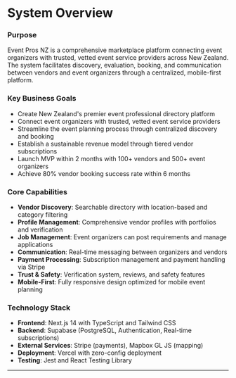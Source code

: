 # System Overview

### Purpose

Event Pros NZ is a comprehensive marketplace platform connecting event organizers with trusted, vetted event service providers across New Zealand. The system facilitates discovery, evaluation, booking, and communication between vendors and event organizers through a centralized, mobile-first platform.

### Key Business Goals

- Create New Zealand's premier event professional directory platform
- Connect event organizers with trusted, vetted event service providers
- Streamline the event planning process through centralized discovery and booking
- Establish a sustainable revenue model through tiered vendor subscriptions
- Launch MVP within 2 months with 100+ vendors and 500+ event organizers
- Achieve 80% vendor booking success rate within 6 months

### Core Capabilities

- **Vendor Discovery**: Searchable directory with location-based and category filtering
- **Profile Management**: Comprehensive vendor profiles with portfolios and verification
- **Job Management**: Event organizers can post requirements and manage applications
- **Communication**: Real-time messaging between organizers and vendors
- **Payment Processing**: Subscription management and payment handling via Stripe
- **Trust & Safety**: Verification system, reviews, and safety features
- **Mobile-First**: Fully responsive design optimized for mobile event planning

### Technology Stack

- **Frontend**: Next.js 14 with TypeScript and Tailwind CSS
- **Backend**: Supabase (PostgreSQL, Authentication, Real-time subscriptions)
- **External Services**: Stripe (payments), Mapbox GL JS (mapping)
- **Deployment**: Vercel with zero-config deployment
- **Testing**: Jest and React Testing Library

---
